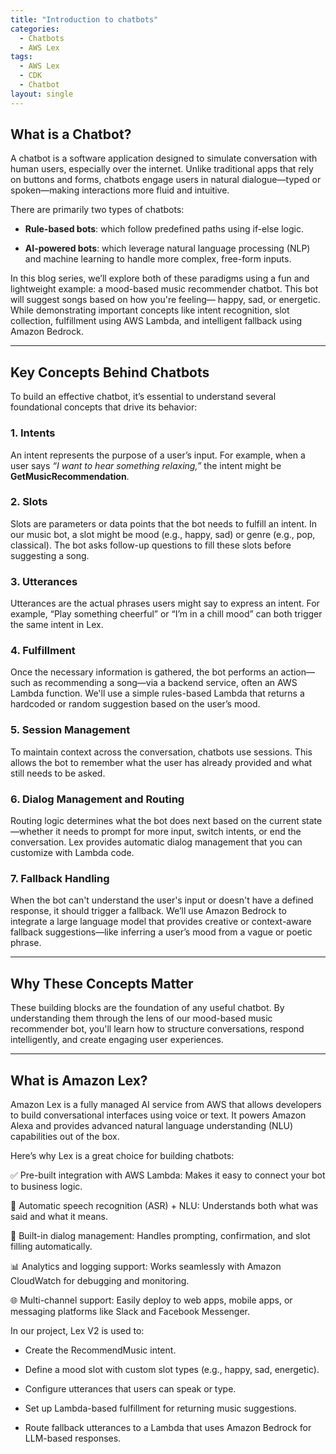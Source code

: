```yaml
---
title: "Introduction to chatbots"
categories:
  - Chatbots
  - AWS Lex
tags:
  - AWS Lex
  - CDK
  - Chatbot
layout: single
---
```


## What is a Chatbot?
A chatbot is a software application designed to simulate conversation with human users, especially over the internet. Unlike traditional apps that rely on buttons and forms, chatbots engage users in natural dialogue—typed or spoken—making interactions more fluid and intuitive.

There are primarily two types of chatbots:

- **Rule-based bots**: which follow predefined paths using if-else logic.

- **AI-powered bots**: which leverage natural language processing (NLP) and machine learning to handle more complex, free-form inputs.

In this blog series, we’ll explore both of these paradigms using a fun and lightweight example: a mood-based music recommender chatbot. This bot will suggest songs based on how you're feeling— happy, sad, or energetic. While demonstrating important concepts like intent recognition, slot collection, fulfillment using AWS Lambda, and intelligent fallback using Amazon Bedrock.

---

## Key Concepts Behind Chatbots
To build an effective chatbot, it’s essential to understand several foundational concepts that drive its behavior:

### 1. Intents
An intent represents the purpose of a user’s input. For example, when a user says *“I want to hear something relaxing,”* the intent might be **GetMusicRecommendation**.

### 2. Slots
Slots are parameters or data points that the bot needs to fulfill an intent. In our music bot, a slot might be mood (e.g., happy, sad) or genre (e.g., pop, classical). The bot asks follow-up questions to fill these slots before suggesting a song.

### 3. Utterances
Utterances are the actual phrases users might say to express an intent. For example, “Play something cheerful” or “I’m in a chill mood” can both trigger the same intent in Lex.

### 4. Fulfillment
Once the necessary information is gathered, the bot performs an action—such as recommending a song—via a backend service, often an AWS Lambda function. We'll use a simple rules-based Lambda that returns a hardcoded or random suggestion based on the user’s mood.

### 5. Session Management
To maintain context across the conversation, chatbots use sessions. This allows the bot to remember what the user has already provided and what still needs to be asked.

### 6. Dialog Management and Routing
Routing logic determines what the bot does next based on the current state—whether it needs to prompt for more input, switch intents, or end the conversation. Lex provides automatic dialog management that you can customize with Lambda code.

### 7. Fallback Handling
When the bot can't understand the user's input or doesn't have a defined response, it should trigger a fallback. We’ll use Amazon Bedrock to integrate a large language model that provides creative or context-aware fallback suggestions—like inferring a user’s mood from a vague or poetic phrase.

---

## Why These Concepts Matter
These building blocks are the foundation of any useful chatbot. By understanding them through the lens of our mood-based music recommender bot, you'll learn how to structure conversations, respond intelligently, and create engaging user experiences.

---

## What is Amazon Lex?
Amazon Lex is a fully managed AI service from AWS that allows developers to build conversational interfaces using voice or text. It powers Amazon Alexa and provides advanced natural language understanding (NLU) capabilities out of the box.

Here’s why Lex is a great choice for building chatbots:

✅ Pre-built integration with AWS Lambda: Makes it easy to connect your bot to business logic.

🧠 Automatic speech recognition (ASR) + NLU: Understands both what was said and what it means.

🔄 Built-in dialog management: Handles prompting, confirmation, and slot filling automatically.

📊 Analytics and logging support: Works seamlessly with Amazon CloudWatch for debugging and monitoring.

🌐 Multi-channel support: Easily deploy to web apps, mobile apps, or messaging platforms like Slack and Facebook Messenger.

In our project, Lex V2 is used to:

- Create the RecommendMusic intent.

- Define a mood slot with custom slot types (e.g., happy, sad, energetic).

- Configure utterances that users can speak or type.

- Set up Lambda-based fulfillment for returning music suggestions.

- Route fallback utterances to a Lambda that uses Amazon Bedrock for LLM-based responses.